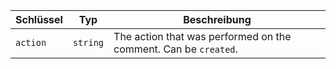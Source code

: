 | Schlüssel | Typ      | Beschreibung                                                    |
| --------- | -------- | --------------------------------------------------------------- |
| `action`  | `string` | The action that was performed on the comment. Can be `created`. |